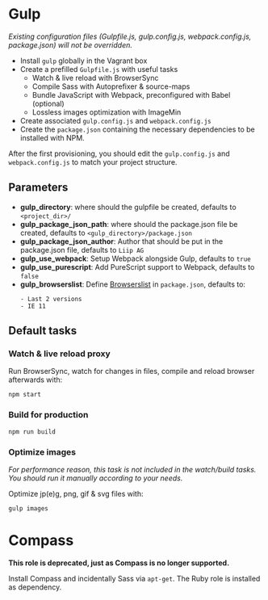 # Gulp

_Existing configuration files (Gulpfile.js, gulp.config.js, webpack.config.js, package.json) will not be overridden._

* Install `gulp` globally in the Vagrant box
* Create a prefilled `Gulpfile.js` with useful tasks
    * Watch & live reload with BrowserSync
    * Compile Sass with Autoprefixer & source-maps
    * Bundle JavaScript with Webpack, preconfigured with Babel (optional)
    * Lossless images optimization with ImageMin
* Create associated `gulp.config.js` and `webpack.config.js`
* Create the `package.json` containing the necessary dependencies to be installed with NPM.

After the first provisioning, you should edit the `gulp.config.js` and `webpack.config.js` to match your project structure.

## Parameters

* **gulp_directory**: where should the gulpfile be created, defaults to `<project_dir>/`
* **gulp_package_json_path**: where should the package.json file be created, defaults to `<gulp_directory>/package.json`
* **gulp_package_json_author**: Author that should be put in the package.json file, defaults to `Liip AG`
* **gulp_use_webpack**: Setup Webpack alongside Gulp, defaults to `true`
* **gulp_use_purescript**: Add PureScript support to Webpack, defaults to `false`
* **gulp_browserslist**: Define [Browserslist](https://github.com/ai/browserslist) in `package.json`, defaults to:
    ```
    - Last 2 versions
    - IE 11
    ```

## Default tasks

### Watch & live reload proxy
Run BrowserSync, watch for changes in files, compile and reload browser afterwards with:

```
npm start
```

### Build for production
```
npm run build
```

### Optimize images

_For performance reason, this task is not included in the watch/build tasks. You should run it manually according to your needs._

Optimize jp(e)g, png, gif & svg files with:

```
gulp images
```

# Compass
**This role is deprecated, just as Compass is no longer supported.**

Install Compass and incidentally Sass via `apt-get`. The Ruby role is installed as dependency.
